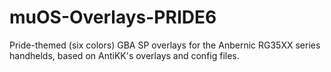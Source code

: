 # muOS-Overlays-PRIDE6
Pride-themed (six colors) GBA SP overlays for the Anbernic RG35XX series handhelds, based on AntiKK's overlays and config files.
